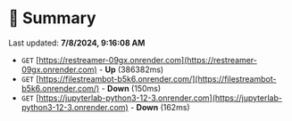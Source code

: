 # 📖 Summary
Last updated: **7/8/2024, 9:16:08 AM**

- `GET` [https://restreamer-09gx.onrender.com](https://restreamer-09gx.onrender.com) - **Up** (386382ms)
- `GET` [https://filestreambot-b5k6.onrender.com/](https://filestreambot-b5k6.onrender.com/) - **Down** (150ms)
- `GET` [https://jupyterlab-python3-12-3.onrender.com](https://jupyterlab-python3-12-3.onrender.com) - **Down** (162ms)
